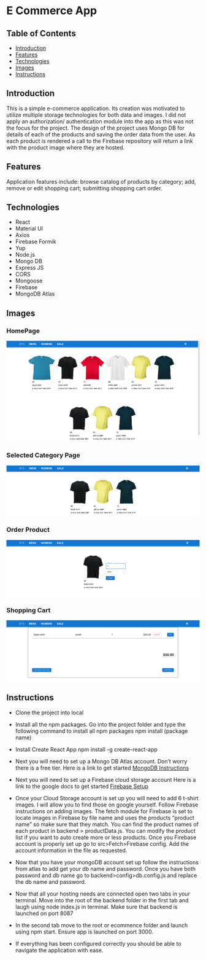 # E Commerce App

## Table of Contents

- [Introduction](#Introduction)
- [Features](#Features)
- [Technologies](#Technologies)
- [Images](#Images)
- [Instructions](#Instructions)


## Introduction

This is a simple e-commerce application. Its creation was motivated to utilize multiple storage technologies for both data and images. I did not apply an authorization/ authentication module into the app as this was not the focus for the project. The design of the project uses Mongo DB for details of each of the products and saving the order data from the user. As each product is rendered a call to the Firebase repository will return a link with the product image where they are hosted.

## Features

Application features include: browse catalog of products by category; add, remove or edit shopping cart; submitting shopping cart order.

## Technologies

* React
* Material UI
* Axios
* Firebase Formik
* Yup
* Node.js
* Mongo DB
* Express JS
* CORS
* Mongoose
* Firebase
* MongoDB Atlas

## Images

### HomePage
![Home Page](./public/images/HomePage.png)

### Selected Category Page
![Select Category Page](./public/images/SelectCategory.png)

### Order Product
![Order Product Page](./public/images/OrderProduct.png)

### Shopping Cart
![Shopping Cart Page](./public/images/ShoppingCart.png)

## Instructions

* Clone the project into local

* Install all the npm packages. Go into the project folder and type the following command to install all npm packages
npm install (package name)

* Install Create React App
npm install -g create-react-app

* Next you will need to set up a Mongo DB Atlas account. Don’t worry there is a free tier.
Here is a link to get started
[MongoDB Instructions](https://www.mongodb.com/atlas)

* Next you will need to set up a Firebase cloud storage account
Here is a link to the google docs to get started
[Firebase Setup](https://firebase.google.com/docs/firestore/)

* Once your Cloud Storage account is set up you will need to add 6 t-shirt images. I will allow you to find those on google yourself. Follow Firebase instructions on adding images. The fetch module for Firebase is set to locate images in Firebase by file name and uses the products “product name” so make sure that they match. You can find the product names of each product in backend > productData.js. You can modify the product list if you want to auto create more or less products. Once you Firebase account is properly set up go to src>Fetch>Firebase config. Add the account information in the file as requested.

* Now that you have your mongoDB account set up follow the instructions from atlas to add get your db name and password. Once you have both password and db name go to backend>config>db.config.js and replace the db name and password.

* Now that all your hosting needs are connected open two tabs in your terminal. Move into the root of the backend folder in the first tab and laugh using node index.js in terminal. Make sure that backend is launched on port 8087

* In the second tab move to the root or ecommence folder and launch using npm start. Ensure app is launched on port 3000.

* If everything has been configured correctly you should be able to navigate the application with ease.  

